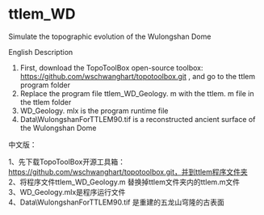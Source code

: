 # ttlem_WD
Simulate the topographic evolution of the Wulongshan Dome

English Description

1. First, download the TopoToolBox open-source toolbox: https://github.com/wschwanghart/topotoolbox.git , and go to the ttlem program folder  
2. Replace the program file ttlem_WD_Geology. m with the ttlem. m file in the ttlem folder  
3. WD_Geology. mlx is the program runtime file  
4. Data\WulongshanForTTLEM90.tif is a reconstructed ancient surface of the Wulongshan Dome

中文版：

1、先下载TopoToolBox开源工具箱：https://github.com/wschwanghart/topotoolbox.git，并到ttlem程序文件夹  
2、将程序文件ttlem_WD_Geology.m 替换掉ttlem文件夹内的ttlem.m文件  
3、WD_Geology.mlx是程序运行文件  
4、Data\WulongshanForTTLEM90.tif 是重建的五龙山穹隆的古表面  

